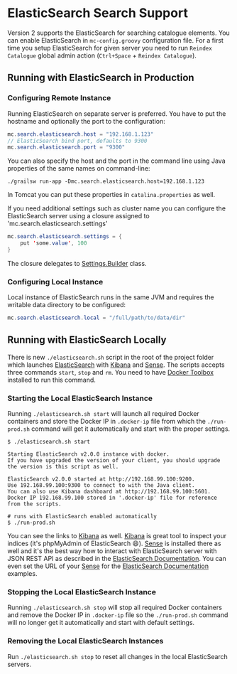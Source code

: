 ElasticSearch Search Support
====================
Version 2 supports the ElasticSearch for searching catalogue elements. You can enable ElasticSearch in `mc-config.groovy` configuration file. For a first time you setup ElasticSearch for given server you need to run `Reindex Catalogue` global admin action (`Ctrl+Space` + `Reindex Catalogue`).

## Running with ElasticSearch in Production

### Configuring Remote Instance

Running ElasticSearch on separate server is preferred. You have to put
the hostname and optionally the port to the configuration:

```java
mc.search.elasticsearch.host = "192.168.1.123"
// ElasticSearch bind port, defaults to 9300
mc.search.elasticsearch.port = "9300"
```

You can also specify the host and the port in the command line using Java properties of the same names on command-line: 

`./grailsw run-app -Dmc.search.elasticsearch.host=192.168.1.123`

In Tomcat you can put these properties in `catalina.properties` as well.

If you need additional settings such as cluster name you can configure
the ElasticSearch server using a closure assigned to 'mc.search.elasticsearch.settings'

```java
mc.search.elasticsearch.settings = {
    put 'some.value', 100
}
```

The closure delegates to [Settings.Builder](https://github.com/elastic/elasticsearch/blob/master/core/src/main/java/org/elasticsearch/common/settings/Settings.java) class.

### Configuring Local Instance


Local instance of ElasticSearch runs in the same JVM and requires the writable data directory to be configured:

```java
mc.search.elasticsearch.local = "/full/path/to/data/dir"
```

## Running with ElasticSearch Locally

There is new `./elasticsearch.sh` script in the root of the project folder which launches [ElasticSearch](https://www.elastic.co/) with [Kibana](https://www.elastic.co/products/kibana)
and [Sense](https://github.com/elastic/sense). The scripts accepts three commands `start`, `stop` and `rm`. You need to have [Docker Toolbox](https://www.docker.com/docker-toolbox) installed to run this command.

### Starting the Local ElasticSearch Instance

Running `./elasticsearch.sh start` will launch all required Docker containers and store the Docker IP in `.docker-ip`  file from which the `./run-prod.sh` command will get it automatically and start with the proper settings.
```
$ ./elasticsearch.sh start

Starting ElasticSearch v2.0.0 instance with docker.
If you have upgraded the version of your client, you should upgrade the version is this script as well.

ElasticSearch v2.0.0 started at http://192.168.99.100:9200.
Use 192.168.99.100:9300 to connect to with the Java client.
You can also use Kibana dashboard at http://192.168.99.100:5601.
Docker IP 192.168.99.100 stored in '.docker-ip' file for reference from the scripts.

# runs with ElasticSearch enabled automatically
$ ./run-prod.sh
```

You can see the links to [Kibana](https://www.elastic.co/products/kibana) as well. [Kibana](https://www.elastic.co/products/kibana) is great tool to inspect
your indices (it's phpMyAdmin of ElasticSearch :smile:).  [Sense](https://github.com/elastic/sense) is installed there as well and it's the best way how to interact with ElasticSearch server with JSON REST API as described in the  [ElasticSearch Documentation](https://www.elastic.co/guide/en/elasticsearch/reference/current/index.html). You can even set the URL of your  [Sense](https://github.com/elastic/sense) for the [ElasticSearch Documentation](https://www.elastic.co/guide/en/elasticsearch/reference/current/index.html) examples.

### Stopping the Local ElasticSearch Instance
Running `./elasticsearch.sh stop` will stop all required Docker containers and remove the Docker IP in `.docker-ip`  file so the `./run-prod.sh` command will no longer get it automatically and start with default settings.

### Removing the Local ElasticSearch Instances
Run `./elasticsearch.sh stop` to reset all changes in the local ElasticSearch servers.










